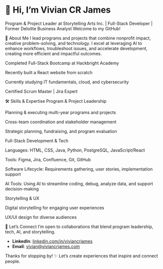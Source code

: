 # 👋 Hi, I’m Vivian CR James 
Program & Project Leader at Storytelling Arts Inc. | Full-Stack Developer | Former Deloitte Business Analyst
Welcome to my GitHub! 


🌟 About Me
I lead programs and projects that combine nonprofit impact, creative problem-solving, and technology. I excel at leveraging AI to enhance workflows, troubleshoot issues, and accelerate development, creating more efficient and impactful outcomes.

Completed Full-Stack Bootcamp at Hackbright Academy

Recently built a React website from scratch

Currently studying IT fundamentals, cloud, and cybersecurity

Certified Scrum Master | Jira Expert

🛠️ Skills & Expertise
Program & Project Leadership

Planning & executing multi-year programs and projects

Cross-team coordination and stakeholder management

Strategic planning, fundraising, and program evaluation

Full-Stack Development & Tech

Languages: HTML, CSS, Java, Python, PostgreSQL, JavaScript/React

Tools: Figma, Jira, Confluence, Git, GitHub

Software Lifecycle: Requirements gathering, user stories, implementation support

AI Tools: Using AI to streamline coding, debug, analyze data, and support decision-making

Storytelling & UX

Digital storytelling for engaging user experiences

UX/UI design for diverse audiences

🤝 Let’s Connect
I’m open to collaborations that blend program leadership, tech, AI, and storytelling.

- **LinkedIn**: [linkedin.com/in/viviancrjames](https://linkedin.com/in/viviancrjames)
- **Email**: [vivian@viviancrjames.com](mailto:vivian@viviancrjames.com)

Thanks for stopping by! ✨ Let’s create experiences that inspire and connect people.



